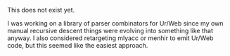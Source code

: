 This does not exist yet.

I was working on a library of parser combinators for Ur/Web since my
own manual recursive descent things were evolving into something like
that anyway.  I also considered retargeting mlyacc or menhir to emit
Ur/Web code, but this seemed like the easiest approach.
